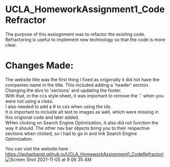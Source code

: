 # UCLA_HomeworkAssignment1_CodeRefractor
The purpose of this assisgnment was to refactor the existing code. 
Refractoring is useful to implement new technology so that the code is more clear. 

# Changes Made:
The website title was the first thing I fixed as origonally it did not have the companies name in the title.
This included adding a 'header' section.  
Changing the divs to 'sections' and updating the footer.  
With that, in the ccs style sheet, it was important to remove the '.' when you were not using a class.  
I also needed to add a # to css when using the ids.  
It is important to incluide  alt text to images as well, which were missing in this origional code and later added.  
WHen clicking on Search Engine Optimization, it also did not function the way it should.  The other nav bar objects bring you to their respective sections when clicked, so I had to go in and link Search Engine Optimization. 



You can visit the website here : https://jaybarbanel.github.io/UCLA_HomeworkAssignment1_CodeRefractor/
![Screen Shot 2021-11-05 at 9 06 35 AM](https://user-images.githubusercontent.com/89555843/140542318-7836b15c-da47-42ca-9941-73acf4da5f64.png)
